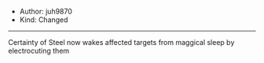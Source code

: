 - Author: juh9870
- Kind: Changed
---
Certainty of Steel now wakes affected targets from maggical sleep by electrocuting them